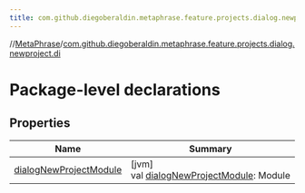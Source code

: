 ```yaml
---
title: com.github.diegoberaldin.metaphrase.feature.projects.dialog.newproject.di
---
```

//[MetaPhrase](../../index.html)/[com.github.diegoberaldin.metaphrase.feature.projects.dialog.newproject.di](index.html)



# Package-level declarations



## Properties


| Name | Summary |
|---|---|
| [dialogNewProjectModule](dialog-new-project-module.html) | [jvm]<br>val [dialogNewProjectModule](dialog-new-project-module.html): Module |

